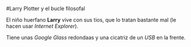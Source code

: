 #Larry Plotter y el bucle filosofal

El niño huerfano **Larry** vive con sus tios, que lo tratan bastante mal (le hacen usar *Internet Explorer*).

Tiene unas *Google Glass* redondaas y una cicatriz de un *USB* en la frente.

